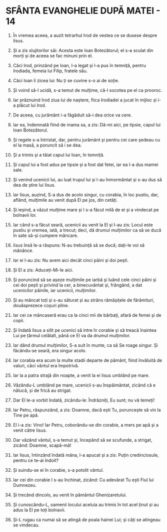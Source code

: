 # SFÂNTA EVANGHELIE DUPĂ MATEI - 14

<!-- CAP. 14 Tăierea capului lui Ioan Botezătorul. Iisus satură cinci mii de oameni, umblă pe mare, vindecă pe cei bolnavi biv Iso care se ating de El. -->

1. În vremea aceea, a auzit tetrarhul Irod de vestea ce se dusese despre Iisus.

2. Și a zis slujitorilor săi: Acesta este Ioan Botezătorul; el s-a sculat din morți și de aceea se fac minuni prin el.

3. Căci Irod, prinzând pe Ioan, l-a legat și l-a pus în temniță, pentru Irodiada, femeia lui Filip, fratele său.

4. Căci Ioan îi zicea lui: Nu ți se cuvine s-o ai de soție.

5. Și voind să-l ucidă, s-a temut de mulțime, că-l socotea pe el ca prooroc.

6. Iar prăznuind Irod ziua lui de naștere, fiica Irodiadei a jucat în mijloc și i-a plăcut lui Irod.

7. De aceea, cu jurământ i-a făgăduit să-i dea orice va cere.

8. Iar ea, îndemnată fiind de mama sa, a zis: Dă-mi aici, pe tipsie, capul lui Ioan Botezătorul.

9. Și regele s-a întristat, dar, pentru jurământ și pentru cei care ședeau cu el la masă, a poruncit să i se dea.

10. Și a trimis și a tăiat capul lui Ioan, în temniță.

11. Și capul lui a fost adus pe tipsie și a fost dat fetei, iar ea l-a dus mamei sale.

12. Și venind ucenicii lui, au luat trupul lui și l-au înmormântat și s-au dus să dea de știre lui Iisus.

13. Iar Iisus, auzind, S-a dus de acolo singur, cu corabia, în loc pustiu, dar, aflând, mulțimile au venit după El pe jos, din cetăți.

14. Și ieșind, a văzut mulțime mare și I s-a făcut milă de ei și a vindecat pe bolnavii lor.

15. Iar când s-a făcut seară, ucenicii au venit la El și I-au zis: Locul este pustiu și vremea, iată, a trecut; deci, dă drumul mulțimilor ca să se ducă în sate să-și cumpere mâncare.

16. Iisus însă le-a răspuns: N-au trebuință să se ducă; dați-le voi să mănânce.

17. Iar ei I-au zis: Nu avem aici decât cinci pâini și doi pești.

18. Și El a zis: Aduceți-Mi-le aici.

19. Și poruncind să se așeze mulțimile pe iarbă și luând cele cinci pâini și cei doi pești și privind la cer, a binecuvântat și, frângând, a dat ucenicilor pâinile, iar ucenicii, mulțimilor.

20. Și au mâncat toți și s-au săturat și au strâns rămășițele de fărâmituri, douăsprezece coșuri pline.

21. Iar cei ce mâncaseră erau ca la cinci mii de bărbați, afară de femei și de copii.

22. Și îndată Iisus a silit pe ucenici să intre în corabie și să treacă înaintea Lui pe țărmul celălalt, până ce El va da drumul mulțimilor.

23. Iar dând drumul mulțimilor, S-a suit în munte, ca să Se roage singur. Și făcându-se seară, era singur acolo.

24. Iar corabia era acum la multe stadii departe de pământ, fiind învăluită de valuri, căci vântul era împotrivă.

25. Iar la a patra strajă din noapte, a venit la ei Iisus umblând pe mare.

26. Văzându-L umblând pe mare, ucenicii s-au înspăimântat, zicând că e nălucă, și de frică au strigat.

27. Dar El le-a vorbit îndată, zicându-le: Îndrăzniți, Eu sunt; nu vă temeți!

28. Iar Petru, răspunzând, a zis: Doamne, dacă ești Tu, poruncește să vin la Tine pe apă.

29. El i-a zis: Vino! Iar Petru, coborându-se din corabie, a mers pe apă și a venit către Iisus.

30. Dar văzând vântul, s-a temut și, începând să se scufunde, a strigat, zicând: Doamne, scapă-mă!

31. Iar Iisus, întinzând îndată mâna, l-a apucat și a zis: Puțin credinciosule, pentru ce te-ai îndoit?

32. Și suindu-se ei în corabie, s-a potolit vântul.

33. Iar cei din corabie I s-au închinat, zicând: Cu adevărat Tu ești Fiul lui Dumnezeu.

34. Și trecând dincolo, au venit în pământul Ghenizaretului.

35. Și cunoscându-L, oamenii locului aceluia au trimis în tot acel ținut și au adus la El pe toți bolnavii.

36. Și-L rugau ca numai să se atingă de poala hainei Lui; și câți se atingeau se vindecau.
